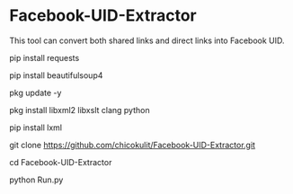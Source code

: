 # Facebook-UID-Extractor
This tool can convert both shared links and direct links into Facebook UID. 


pip install requests 

pip install beautifulsoup4 

pkg update -y 

pkg install libxml2 libxslt clang python

pip install lxml

git clone https://github.com/chicokulit/Facebook-UID-Extractor.git

cd Facebook-UID-Extractor

python Run.py
